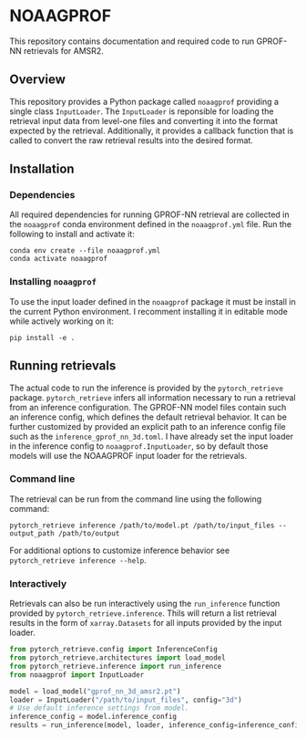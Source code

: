 # NOAAGPROF

This repository contains documentation and required code to run GPROF-NN retrievals for AMSR2.

## Overview

This repository provides a Python package called  ``noaagprof`` providing a single class ``InputLoader``.
The ``InputLoader`` is reponsible for loading the retrieval input data from level-one files
and converting it into the format expected by the retrieval. Additionally, it provides a callback
function that is called to convert the raw retrieval results into the desired format.

## Installation

### Dependencies

All required dependencies for running GPROF-NN retrieval are collected in the ``noaagprof`` conda environment
defined in the ``noaagprof.yml`` file. Run the following to install and activate it:

``` shellsession
conda env create --file noaagprof.yml
conda activate noaagprof
```

### Installing ``noaagprof``

To use the input loader defined in the ``noaagprof`` package it must be install in the current Python environment.
I recomment installing it in editable mode while actively working on it:

``` shellsession
pip install -e .
```

## Running retrievals

The actual code to run the inference is provided by the ``pytorch_retrieve`` package. ``pytorch_retrieve``
infers all information necessary to run a retrieval from an inference configuration. The GPROF-NN
model files contain such an inference config, which defines the default retrieval behavior. It can be
further customized by provided an explicit path to an inference config file such as the
``inference_gprof_nn_3d.toml``. I have already set the input loader in the inference config to
``noaagprof.InputLoader``, so by default those models will use the NOAAGPROF input loader for the
retrievals.

### Command line

The retrieval can be run from the command line using the following command:

``` shellsession
pytorch_retrieve inference /path/to/model.pt /path/to/input_files --output_path /path/to/output
```

For additional options to customize inference behavior see ``pytorch_retrieve inference --help``.


### Interactively

Retrievals can also be run interactively using the ``run_inference`` function provided by 
``pytorch_retrieve.inference``. Thils will return a list retrieval results in the form of
``xarray.Datasets`` for all inputs provided by the input loader.

``` python
from pytorch_retrieve.config import InferenceConfig
from pytorch_retrieve.architectures import load_model
from pytorch_retrieve.inference import run_inference
from noaagprof import InputLoader

model = load_model("gprof_nn_3d_amsr2.pt")
loader = InputLoader("/path/to/input_files", config="3d")
# Use default inference settings from model.
inference_config = model.inference_config
results = run_inference(model, loader, inference_config=inference_config)
```





